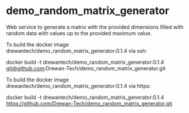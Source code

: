 # demo_random_matrix_generator
Web service to generate a matrix with the provided dimensions filled with random data with values up to the provided maximum value.

To build the docker image drewantech/demo_random_matrix_generator:0.1.4 via ssh:

docker build -t drewantech/demo_random_matrix_generator:0.1.4 git@github.com:Drewan-Tech/demo_random_matrix_generator.git

To build the docker image drewantech/demo_random_matrix_generator:0.1.4 via https:

docker build -t drewantech/demo_random_matrix_generator:0.1.4 https://github.com/Drewan-Tech/demo_random_matrix_generator.git
